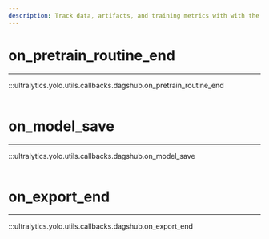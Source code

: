```yaml
---
description: Track data, artifacts, and training metrics with with the DagsHub integration. Use by installing the dagshub package, using `pip install dagshub`.
---
```


# on_pretrain_routine_end
---
:::ultralytics.yolo.utils.callbacks.dagshub.on_pretrain_routine_end
<br><br>

# on_model_save
---
:::ultralytics.yolo.utils.callbacks.dagshub.on_model_save
<br><br>

# on_export_end
---
:::ultralytics.yolo.utils.callbacks.dagshub.on_export_end
<br><br>

